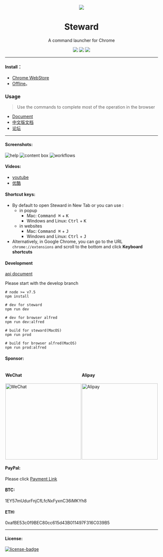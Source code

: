 <p align="center"><img src="http://owsjc7iz3.bkt.clouddn.com/440_280.jpg" /></p>
<h1 align="center">Steward</h1>
<p align="center">A command launcher for Chrome</p>
<p align="center">
   <a href="https://github.com/solobat/Steward/releases"><img src="https://img.shields.io/badge/lastest_version-3.4.12-blue.svg"></a>
   <a target="_blank" href="https://chrome.google.com/webstore/detail/dnkhdiodfglfckibnfcjbgddcgjgkacd"><img src="https://img.shields.io/badge/download-_chrome_webstore-brightgreen.svg"></a>
   <a href="http://owsjc7iz3.bkt.clouddn.com/Steward-3.4.12.crx"><img src="https://img.shields.io/badge/download-_crx-brightgreen.svg"></a>
</p>

***

#### Install：
- [Chrome WebStore](https://chrome.google.com/webstore/detail/dnkhdiodfglfckibnfcjbgddcgjgkacd)
- [Offline](http://owsjc7iz3.bkt.clouddn.com/steward-3.4.12.crx)。

### Usage
> Use the commands to complete most of the operation in the browser

- [Document](http://oksteward.com/steward-documents/)
- [中文版文档](http://oksteward.com/steward-documents/zh/)
- [论坛](http://bbs.oksteward.com)
---
#### Screenshots:
![help](https://i.imgur.com/r0zZGR0.png)
![content box](https://i.imgur.com/4GL01Ir.png)
![workflows](https://i.imgur.com/JefFHhT.png)


#### Videos:
- [youtube](https://www.youtube.com/watch?v=SJ8T_Mbiyes)
- [优酷](http://list.youku.com/albumlist/show/id_51350050)

#### Shortcut keys:
- By default to open Steward in New Tab or you can use :
  - in popup
    - Mac: <kbd>Command ⌘</kbd> + <kbd>K</kbd>
    - Windows and Linux: <kbd>Ctrl</kbd> + <kbd>K</kbd>
  - in websites
    - Mac: <kbd>Command ⌘</kbd> + <kbd>J</kbd>
    - Windows and Linux: <kbd>Ctrl</kbd> + <kbd>J</kbd>
- Alternatively, in Google Chrome, you can go to the URL `chrome://extensions` and scroll to the bottom and click **Keyboard shortcuts**

#### Development
[api document](https://quip.com/CxbOA1bQf6Su)

Please start with the develop branch
````
# node >= v7.5
npm install

# dev for steward
npm run dev

# dev for browser alfred
npm run dev:alfred

# build for steward(MacOS)
npm run prod

# build for browser alfred(MacOS)
npm run prod:alfred
````

#### Sponsor:

<div style="display: flex;justify-content: space-around;">
    <div>
        <h4>WeChat</h4>
        <img src="http://owsjc7iz3.bkt.clouddn.com/IMG_2180.jpg" width="250" alt="WeChat" />
    </div>
    <div>
        <h4>Alipay</h4>
        <img src="http://owsjc7iz3.bkt.clouddn.com/alipay3.jpg" width="250" alt="Alipay" />
    </div>
</div>
<div>
    <h4>PayPal:</h4> Please click <a href="https://paypal.me/tomasy/5" target="_blank">Payment Link</a>
</div>
<div>
    <h4>BTC: </h4>1EY57mUdurFnjCfLfcNxFyxnC36iMKYh8
</div>
<div>
    <h4>ETH: </h4>0xafBE53c0f9BEC80cc615d43B011497F316C039B5
</div>

---
#### License:
[![license-badge]][license-link]

<!-- Link -->
[version-badge]:    https://img.shields.io/badge/lastest_version-3.4.12-blue.svg
[version-link]:     https://github.com/solobat/Steward
[chrome-badge]:     https://img.shields.io/badge/download-_chrome_webstore-brightgreen.svg
[chrome-link]:      https://chrome.google.com/webstore/detail/dnkhdiodfglfckibnfcjbgddcgjgkacd
[offline-badge]:    https://img.shields.io/badge/download-_crx-brightgreen.svg
[offline-link]:     http://owsjc7iz3.bkt.clouddn.com/Steward-3.4.12.crx
[license-badge]:    https://img.shields.io/github/license/mashape/apistatus.svg
[license-link]:     https://opensource.org/licenses/MIT
